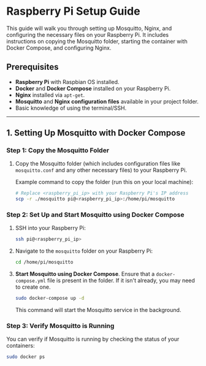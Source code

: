 # Raspberry Pi Setup Guide

This guide will walk you through setting up Mosquitto, Nginx, and configuring the necessary files on your Raspberry Pi. It includes instructions on copying the Mosquitto folder, starting the container with Docker Compose, and configuring Nginx.

## Prerequisites

- **Raspberry Pi** with Raspbian OS installed.
- **Docker** and **Docker Compose** installed on your Raspberry Pi.
- **Nginx** installed via `apt-get`.
- **Mosquitto** and **Nginx configuration files** available in your project folder.
- Basic knowledge of using the terminal/SSH.

---

## 1. **Setting Up Mosquitto with Docker Compose**

### Step 1: Copy the Mosquitto Folder

1. Copy the Mosquitto folder (which includes configuration files like `mosquitto.conf` and any other necessary files) to your Raspberry Pi.

    Example command to copy the folder (run this on your local machine):

    ```bash
    # Replace <raspberry_pi_ip> with your Raspberry Pi's IP address
    scp -r ./mosquitto pi@<raspberry_pi_ip>:/home/pi/mosquitto
    ```

### Step 2: Set Up and Start Mosquitto using Docker Compose

1. SSH into your Raspberry Pi:

    ```bash
    ssh pi@<raspberry_pi_ip>
    ```

2. Navigate to the `mosquitto` folder on your Raspberry Pi:

    ```bash
    cd /home/pi/mosquitto
    ```

3. **Start Mosquitto using Docker Compose**. Ensure that a `docker-compose.yml` file is present in the folder. If it isn't already, you may need to create one.

    ```bash
    sudo docker-compose up -d
    ```

    This command will start the Mosquitto service in the background.

### Step 3: Verify Mosquitto is Running

You can verify if Mosquitto is running by checking the status of your containers:

```bash
sudo docker ps
